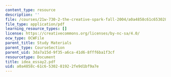 ```yaml
---
content_type: resource
description: ''
file: /courses/21w-730-2-the-creative-spark-fall-2004/a0a4858c61c6530281922fe9d1bf9a7e_idea_essay2.pdf
file_type: application/pdf
learning_resource_types: []
license: https://creativecommons.org/licenses/by-nc-sa/4.0/
ocw_type: OCWFile
parent_title: Study Materials
parent_type: CourseSection
parent_uid: 3da7a15d-9f35-a6ca-41d6-8fff6ba1f3cf
resourcetype: Document
title: idea_essay2.pdf
uid: a0a4858c-61c6-5302-8192-2fe9d1bf9a7e
---
```

